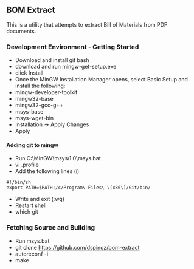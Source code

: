 ## BOM Extract

This is a utility that attempts to extract Bill of Materials from PDF documents.

### Development Environment - Getting Started
* Download and install git bash
* download and run mingw-get-setup.exe 
* click Install
* Once the MinGW Installation Manager opens, select Basic Setup and install the following:
 * mingw-developer-toolkit
 * mingw32-base
 * mingw32-gcc-g++
 * msys-base
 * msys-wget-bin
* Installation -> Apply Changes
* Apply

#### Adding git to mingw
* Run C:\MinGW\msys\1.0\msys.bat
* vi .profile
* Add the following lines (i)

 ```
#!/bin/sh 
export PATH=$PATH:/c/Program\ Files\ \(x86\)/Git/bin/
```
* Write and exit (:wq)
* Restart shell
* which git

### Fetching Source and Building
* Run msys.bat
* git clone https://github.com/dspinoz/bom-extract
* autoreconf -i
* make
